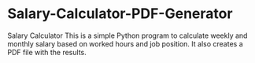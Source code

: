 # Salary-Calculator-PDF-Generator
Salary Calculator  This is a simple Python program to calculate weekly and monthly salary based on worked hours and job position. It also creates a PDF file with the results.
